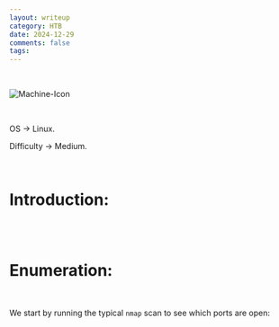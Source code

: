 ```yaml
---
layout: writeup
category: HTB
date: 2024-12-29
comments: false
tags: 
---
```


<br />

![Machine-Icon](../../../assets/images/)

<br />

OS -> Linux.

Difficulty -> Medium.

<br />

# Introduction:
<br />



<br />

# Enumeration:

<br />

We start by running the typical `nmap` scan to see which ports are open:

<br />

```bash

```

<br />


